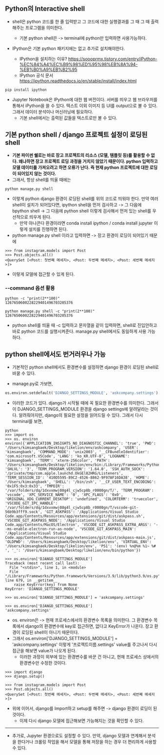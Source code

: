 ## Python의 Interactive shell
- shell은 python 코드를 한 줄 입력받고 그 코드에 대한 실행결과를 그 때 그 때 출력해주는 프로그램을 의미한다.
   - 기본 python shell은 -> terminal에 python만 입력하면 사용가능하다.

- IPython은 기본 python 패키지에는 없고 추가로 설치해야한다.
  - IPython을 설치하는 이유? https://soooprmx.tistory.com/entry/iPython-%EC%84%A4%EC%B9%98%ED%95%98%EB%8A%94-%EB%B0%A9%EB%B2%95
  - IPython 공식 문서 https://ipython.readthedocs.io/en/stable/install/index.html
```terminal
pip install ipython
```

- Jupyter Notebook은 IPython에 대한 웹 버전이다. 서버를 띄우고 웹 브라우저를 통해서 iPython을 쓸 수 있다. 텍스트 이외 이미지 등 UI를 output으로 볼 수 있다. 그래서 데이터 분석이나 머신러닝에 필요하다.
  - 기본 shell에서는 출력된 값들을 텍스트로만 볼 수 있다.


## 기본 python shell / django 프로젝트 설정이 로딩된 shell
- **기본 파이썬 쉘로는 바로 장고 프로젝트의 리소스 (모델, 템플릿 등)를 활용할 수 없다. 왜냐하면 장고 프로젝트 로딩 과정을 거치지 않았기 때문이다. python 입력하고 모델 데이터를 가져오려고 하면 오류가 난다. 즉 현재 python 프로젝트에 대한 로딩이 되어있지 않는 것이다.**
- 그래서, 항상 shell를 띄울 때에는 
```terminal
python manage.py shell
```

- 이렇게 python django 환경이 로딩된 shell를 위의 코드로 띄워야 한다. 만약 여러 shell이 설치가 되어있다면, ipython shell을 먼저 검사하고 -> 그 다음에 bpython shell -> 그 다음에 python shell 이렇게 검사해서 먼저 있는 shell를 우선적으로 띄우게 된다.
  - 만약 아나콘다 환경이라면 conda install ipython / conda install jupyter 이렇게 설치를 진행하면 된다. 
- python manage.py shell 이라고 입력하면 -> 장고 환경이 로딩이 되어있기 때문에 

```terminal
>>> from instagram.models import Post
>>> Post.objects.all()
<QuerySet [<Post: 첫번째 메세지>, <Post: 두번째 메세지>, <Post: 세번째 메세지>]>
```

- 이렇게 모델에 접근할 수 있게 된다.

### --command 옵션 활용
```terminal
python -c "print(2**100)"
1267650600228229401496703205376

python manage.py shell -c "print(2**100)"
1267650600228229401496703205376
```

- python shell를 띄울 때 -c 입력하고 문자열을 같이 입력하면, shell로 진입안하고 바로 python 코드를 실행시켜준다. manage.py shell에서도 동일하게 사용 가능하다.


## python shell에서도 번거러우나 가능
- 기본적인 python shell에서도 환경변수를 설정하면 django 환경이 로딩된 shell로 바꿀 수 있다.


- manage.py로 가보면, 
```python
os.environ.setdefault('DJANGO_SETTINGS_MODULE', 'askcompany.settings')
```

- 이러한 코드가 있다. django가 시작될 때에 꼭 필요한 환경변수를 의미한다. 그래서 이 DJANGO_SETTINGS_MODULE 환경을 django settings에 알려달라는 것이다. 알려줘야지만, django의 필요한 설정을 읽어드릴 수 있다. 그래서 다시 terminal를 보면,

```terminal
python
>>> import os
>>> os. environ
environ({'APPLICATION_INSIGHTS_NO_DIAGNOSTIC_CHANNEL': 'true', 'PWD': '/Users/kimsangbaek/Desktop/likelion/env/askcompany', 'USER': 'kimsangbaek', 'COMMAND_MODE': 'unix2003', '__CFBundleIdentifier': 'com.microsoft.VSCode', 'LANG': 'ko_KR.UTF-8', 'LOGNAME': 'kimsangbaek', 'TERM': 'xterm-256color', 'PATH': '/Users/kimsangbaek/Desktop/likelion/env/bin:/Library/Frameworks/Python.framework/Versions/3.9/bin:/usr/local/bin:/usr/bin:/bin:/usr/sbin:/sbin:/Users/kimsangbaek/Desktop/likelion/env/bin:/Library/Frameworks/Python.framework/Versions/3.9/bin', 'SHLVL': '3', 'TERM_PROGRAM_VERSION': '1.64.0', 'SSH_AUTH_SOCK': '/private/tmp/com.apple.launchd.OkGEl82HRG/Listeners', 'TERM_SESSION_ID': '410D5595-89C2-4526-8862-9F97AF16DA38', 'HOME': '/Users/kimsangbaek', 'SHELL': '/bin/zsh', '__CF_USER_TEXT_ENCODING': '0x1F5:0x3:0x33', 'TMPDIR': '/var/folders/dq/1dxvxmwj08g4l_cjw5cp8b_r0000gn/T/', 'TERM_PROGRAM': 'vscode', 'XPC_SERVICE_NAME': '0', 'XPC_FLAGS': '0x0', 'ORIGINAL_XDG_CURRENT_DESKTOP': 'undefined', 'COLORTERM': 'truecolor', 'VSCODE_GIT_IPC_HANDLE': '/var/folders/dq/1dxvxmwj08g4l_cjw5cp8b_r0000gn/T/vscode-git-56b9b3fff9.sock', 'GIT_ASKPASS': '/Applications/Visual Studio Code.app/Contents/Resources/app/extensions/git/dist/askpass.sh', 'VSCODE_GIT_ASKPASS_NODE': '/Applications/Visual Studio Code.app/Contents/MacOS/Electron', 'VSCODE_GIT_ASKPASS_EXTRA_ARGS': '--ms-enable-electron-run-as-node', 'VSCODE_GIT_ASKPASS_MAIN': '/Applications/Visual Studio Code.app/Contents/Resources/app/extensions/git/dist/askpass-main.js', 'OLDPWD': '/Users/kimsangbaek/Desktop/likelion/env', 'VIRTUAL_ENV': '/Users/kimsangbaek/Desktop/likelion/env', 'PS1': '(env) %n@%m %1~ %# ', '_': '/Users/kimsangbaek/Desktop/likelion/env/bin/python'})

>>> os.environ['DJANGO_SETTINGS_MODULE']
Traceback (most recent call last):
  File "<stdin>", line 1, in <module>
  File "/Library/Frameworks/Python.framework/Versions/3.9/lib/python3.9/os.py", line 679, in __getitem__
    raise KeyError(key) from None
KeyError: 'DJANGO_SETTINGS_MODULE'

>>> os.environ['DJANGO_SETTINGS_MODULE'] = 'askcompany.settings'

>>> os.environ['DJANGO_SETTINGS_MODULE']
'askcompany.settings'
```

- os. environ은 -> 현재 프로세스에서의 환경변수 목록을 의미한다. 그 환경변수 목록에서 django의 환경변수에 key로 접근하면, 없다고 KeyError가 나온다. 장고 환경이 로딩된 shell이 아니기 때문이다.
- 그래서 os.environ['DJANGO_SETTINGS_MODULE'] = 'askcompany.settings' 이렇게 '프로젝트이름.settings' value를 주고나서 다시 접근을 해보면 value가 나오게 된다.
  - 이러한 과정이 외부에 있는 환경변수를 바꾼 건 아니고, 현재 프로세스 상에서의 환경변수만 수정한 것이다.
  
```terminal
>>> import django
>>> django.setup()

>>> from instagram.models import Post
>>> Post.objects.all()
<QuerySet [<Post: 첫번째 메세지>, <Post: 두번째 메세지>, <Post: 세번째 메세지>]>
```

- 위에 이어서, django를 Import하고 setup를 해주면 -> django 환경이 로딩이 된 것이다.
  - 이제 다시 django 모델에 접근해보면 가능해지는 것을 확인할 수 있다.

* * *
- 추가로, Jupyter 환경으로도 설정할 수 있다. 만약, django 모델과 연계해서 분석을 한다거나 크롤링 작업을 해서 모델을 통해 저장을 하는 경우 더 편리하게 사용할 수 있다.
